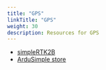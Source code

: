 ```yaml
---
title: "GPS"
linkTitle: "GPS"
weight: 30
description: Resources for GPS
---
```


* [simpleRTK2B](https://www.ardusimple.com/simplertk2b/)
* [ArduSimple store](https://www.ardusimple.com/store/)
